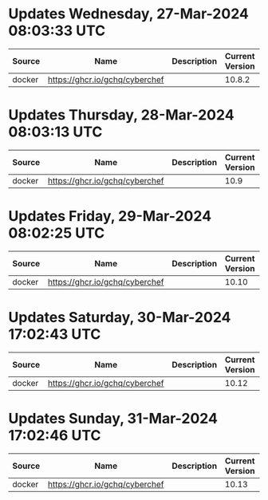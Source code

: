 # Updates Wednesday, 27-Mar-2024 08:03:33 UTC
| Source | Name                           | Description | Current Version | New Version | Current AppVersion | New AppVersion | Reference                      |
| ------ | ------------------------------ | ----------- | --------------- | ----------- | ------------------ | -------------- | ------------------------------ |
| docker | https://ghcr.io/gchq/cyberchef |             | 10.8.2          | 10.9        |                    |                | https://ghcr.io/gchq/cyberchef |

# Updates Thursday, 28-Mar-2024 08:03:13 UTC
| Source | Name                           | Description | Current Version | New Version | Current AppVersion | New AppVersion | Reference                      |
| ------ | ------------------------------ | ----------- | --------------- | ----------- | ------------------ | -------------- | ------------------------------ |
| docker | https://ghcr.io/gchq/cyberchef |             | 10.9            | 10.10       |                    |                | https://ghcr.io/gchq/cyberchef |

# Updates Friday, 29-Mar-2024 08:02:25 UTC
| Source | Name                           | Description | Current Version | New Version | Current AppVersion | New AppVersion | Reference                      |
| ------ | ------------------------------ | ----------- | --------------- | ----------- | ------------------ | -------------- | ------------------------------ |
| docker | https://ghcr.io/gchq/cyberchef |             | 10.10           | 10.12       |                    |                | https://ghcr.io/gchq/cyberchef |

# Updates Saturday, 30-Mar-2024 17:02:43 UTC
| Source | Name                           | Description | Current Version | New Version | Current AppVersion | New AppVersion | Reference                      |
| ------ | ------------------------------ | ----------- | --------------- | ----------- | ------------------ | -------------- | ------------------------------ |
| docker | https://ghcr.io/gchq/cyberchef |             | 10.12           | 10.13       |                    |                | https://ghcr.io/gchq/cyberchef |

# Updates Sunday, 31-Mar-2024 17:02:46 UTC
| Source | Name                           | Description | Current Version | New Version | Current AppVersion | New AppVersion | Reference                      |
| ------ | ------------------------------ | ----------- | --------------- | ----------- | ------------------ | -------------- | ------------------------------ |
| docker | https://ghcr.io/gchq/cyberchef |             | 10.13           | 10.14       |                    |                | https://ghcr.io/gchq/cyberchef |

